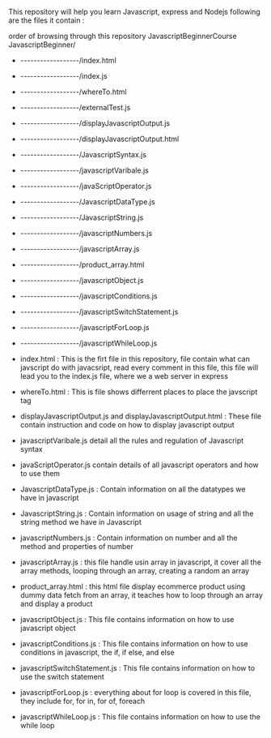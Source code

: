This repository will help you learn Javascript, express and Nodejs
following are the files it contain :

order of browsing through this repository
JavascriptBeginnerCourse
JavascriptBeginner/
* ------------------/index.html
* ------------------/index.js
* ------------------/whereTo.html
* ------------------/externalTest.js
* ------------------/displayJavascriptOutput.js
* ------------------/displayJavascriptOutput.html
* ------------------/JavascriptSyntax.js
* ------------------/javascriptVaribale.js
* ------------------/javaScriptOperator.js
* ------------------/JavascriptDataType.js
* ------------------/JavascriptString.js
* ------------------/javascriptNumbers.js
* ------------------/javascriptArray.js
* ------------------/product_array.html
* ------------------/javascriptObject.js
* ------------------/javascriptConditions.js
* ------------------/javascriptSwitchStatement.js
* ------------------/javascriptForLoop.js
* ------------------/javascriptWhileLoop.js

* index.html : This is the firt file in this repository, file contain what can javscript do with javacsript, read every comment in this file, this file will lead you to the index.js file, where we a web server in express
* whereTo.html : This is file shows differrent places to place the javscript tag
* displayJavascriptOutput.js and displayJavascriptOutput.html : These file contain instruction and code on how to display javascript output
* javascriptVaribale.js detail all the rules and regulation of Javascript syntax
* javaScriptOperator.js contain details of all javascript operators and how to use them
* JavascriptDataType.js : Contain information on all the datatypes we have in javascript
* JavascriptString.js : Contain information on usage of string and all the string method we have in Javascript
* javascriptNumbers.js : Contain information on number and all the method and properties of number
* javascriptArray.js : this file handle usin array in javascript, it cover all the array methods, looping through an array, creating a random an array
* product_array.html : this html file display ecommerce product using dummy data fetch from an array, it teaches how to loop through an array and display a product
* javascriptObject.js : This file contains information on how to use javascript object
* javascriptConditions.js : This file contains information on how to use conditions in javascript, the if, if else, and else
* javascriptSwitchStatement.js : This file contains information on how to use the switch statement
* javascriptForLoop.js : everything about for loop is covered in this file, they include for, for in, for of, foreach
* javascriptWhileLoop.js : This file contains information on how to use the while loop